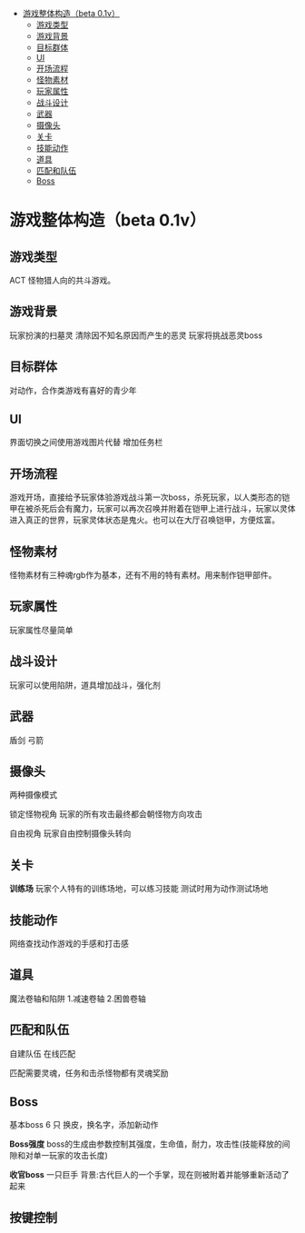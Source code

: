 
<!-- @import "[TOC]" {cmd="toc" depthFrom=1 depthTo=6 orderedList=false} -->

<!-- code_chunk_output -->

- [游戏整体构造（beta 0.1v）](#游戏整体构造beta-01v)
  - [游戏类型](#游戏类型)
  - [游戏背景](#游戏背景)
  - [目标群体](#目标群体)
  - [UI](#ui)
  - [开场流程](#开场流程)
  - [怪物素材](#怪物素材)
  - [玩家属性](#玩家属性)
  - [战斗设计](#战斗设计)
  - [武器](#武器)
  - [摄像头](#摄像头)
  - [关卡](#关卡)
  - [技能动作](#技能动作)
  - [道具](#道具)
  - [匹配和队伍](#匹配和队伍)
  - [Boss](#boss)

<!-- /code_chunk_output -->

# 游戏整体构造（beta 0.1v）

## 游戏类型

ACT 怪物猎人向的共斗游戏。

## 游戏背景

玩家扮演的扫墓灵   清除因不知名原因而产生的恶灵
玩家将挑战恶灵boss

## 目标群体

对动作，合作类游戏有喜好的青少年

## UI

界面切换之间使用游戏图片代替
增加任务栏

## 开场流程

游戏开场，直接给予玩家体验游戏战斗第一次boss，杀死玩家，以人类形态的铠甲在被杀死后会有魔力，玩家可以再次召唤并附着在铠甲上进行战斗，玩家以灵体进入真正的世界，玩家灵体状态是鬼火。也可以在大厅召唤铠甲，方便炫富。

## 怪物素材

怪物素材有三种魂rgb作为基本，还有不用的特有素材。用来制作铠甲部件。

## 玩家属性

玩家属性尽量简单

## 战斗设计

玩家可以使用陷阱，道具增加战斗，强化剂

## 武器

盾剑
弓箭

## 摄像头

两种摄像模式

锁定怪物视角
玩家的所有攻击最终都会朝怪物方向攻击

自由视角
玩家自由控制摄像头转向

## 关卡

__训练场__
玩家个人特有的训练场地，可以练习技能
测试时用为动作测试场地

## 技能动作

网络查找动作游戏的手感和打击感

## 道具

魔法卷轴和陷阱
1.减速卷轴
2.困兽卷轴

## 匹配和队伍

自建队伍
在线匹配

匹配需要灵魂，任务和击杀怪物都有灵魂奖励


## Boss

基本boss 6 只
换皮，换名字，添加新动作

__Boss强度__
boss的生成由参数控制其强度，生命值，耐力，攻击性(技能释放的间隙和对单一玩家的攻击长度)

__收官boss__
一只巨手
背景:古代巨人的一个手掌，现在则被附着并能够重新活动了起来

## 按键控制

